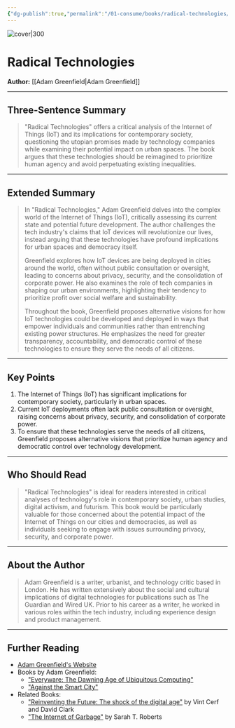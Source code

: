 ```yaml
---
{"dg-publish":true,"permalink":"/01-consume/books/radical-technologies/","title":"Radical Technologies","tags":["technology-criticism","urbanism","digital-society","internet-of-things","futurism"]}
---
```



![cover|300](http://books.google.com/books/content?id=g1hcDAAAQBAJ&printsec=frontcover&img=1&zoom=1&source=gbs_api)

# Radical Technologies
**Author:** [[Adam Greenfield\|Adam Greenfield]]

---
## Three-Sentence Summary
> "Radical Technologies" offers a critical analysis of the Internet of Things (IoT) and its implications for contemporary society, questioning the utopian promises made by technology companies while examining their potential impact on urban spaces. The book argues that these technologies should be reimagined to prioritize human agency and avoid perpetuating existing inequalities.

---
## Extended Summary
> In "Radical Technologies," Adam Greenfield delves into the complex world of the Internet of Things (IoT), critically assessing its current state and potential future development. The author challenges the tech industry's claims that IoT devices will revolutionize our lives, instead arguing that these technologies have profound implications for urban spaces and democracy itself.
>
> Greenfield explores how IoT devices are being deployed in cities around the world, often without public consultation or oversight, leading to concerns about privacy, security, and the consolidation of corporate power. He also examines the role of tech companies in shaping our urban environments, highlighting their tendency to prioritize profit over social welfare and sustainability.
>
> Throughout the book, Greenfield proposes alternative visions for how IoT technologies could be developed and deployed in ways that empower individuals and communities rather than entrenching existing power structures. He emphasizes the need for greater transparency, accountability, and democratic control of these technologies to ensure they serve the needs of all citizens.

---
## Key Points
1. The Internet of Things (IoT) has significant implications for contemporary society, particularly in urban spaces.
2. Current IoT deployments often lack public consultation or oversight, raising concerns about privacy, security, and consolidation of corporate power.
3. To ensure that these technologies serve the needs of all citizens, Greenfield proposes alternative visions that prioritize human agency and democratic control over technology development.

---
## Who Should Read
> "Radical Technologies" is ideal for readers interested in critical analyses of technology's role in contemporary society, urban studies, digital activism, and futurism. This book would be particularly valuable for those concerned about the potential impact of the Internet of Things on our cities and democracies, as well as individuals seeking to engage with issues surrounding privacy, security, and corporate power.

---
## About the Author
> Adam Greenfield is a writer, urbanist, and technology critic based in London. He has written extensively about the social and cultural implications of digital technologies for publications such as The Guardian and Wired UK. Prior to his career as a writer, he worked in various roles within the tech industry, including experience design and product management.

---
## Further Reading
- [Adam Greenfield's Website](https://adamgreenfield.net/)
- Books by Adam Greenfield:
  - ["Everyware: The Dawning Age of Ubiquitous Computing"](https://example.com)
  - ["Against the Smart City"](https://example.com)
- Related Books:
  - ["Reinventing the Future: The shock of the digital age"](https://example.com) by Vint Cerf and David Clark
  - ["The Internet of Garbage"](https://example.com) by Sarah T. Roberts

